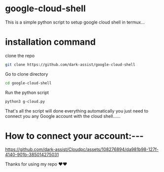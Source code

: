# google-cloud-shell

This is a simple python script to setup google cloud shell in termux...

# installation command
clone the repo

```bash
git clone https://github.com/dark-assist/google-cloud-shell
```
Go to clone directory
```bash
cd google-cloud-shell
```
Run the python script
```bash
python3 g-cloud.py
```
That's all the script will done everything automatically you just need to connect you any Google account with the cloud shell......

# How to connect your account:---

https://github.com/dark-assist/Cloudpc/assets/108276894/da981b98-127f-4140-901b-385014275031



Thanks for using my repo ❤️❤️
